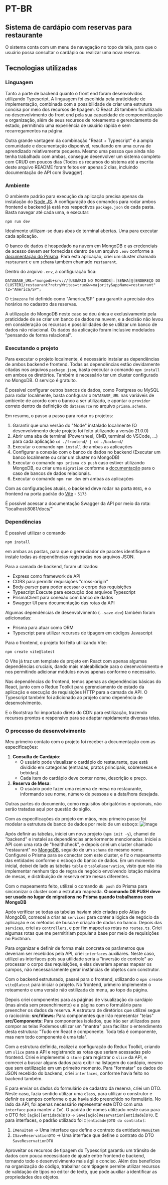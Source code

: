 # PT-BR

## Sistema de cardápio com reservas para restaurante

O sistema conta com um menu de navegação no topo da tela, para que o usuário possa consultar o cardápio ou realizar uma nova reserva.

## Tecnologias utilizadas

### Linguagem
Tanto a parte de backend quanto o front end foram desenvolvidos utilizando Typescript. A linguagem foi escolhida pela praticidade de implementação, combinada com a possibilidade de criar uma estrutura concisa por meio dos recursos de tipagem.
O React JS também foi utilizado no desenvolvimento do front end pela sua capacidade de componentização e organização, além de seus recursos de roteamento e gerenciamento de estado, permitindo uma experiência de usuário rápida e sem recarregamentos na página.

Outra grande vantagem da combinação "React + Typescript" é a ampla comunidade e documentação disponível, resultando em uma curva de aprendizado relativamente pequena. Mesmo uma pessoa que ainda não tenha trabalhado com ambas, consegue desenvolver um sistema completo
com CRUD em poucos dias (Todos os recursos do sistema até a escrita deste arquivo README foram feitos em apenas 2 dias, incluindo documentação de API com Swagger).

### Ambiente
O ambiente padrão para execução da aplicação precisa apenas da instalação do [Node JS](https://nodejs.org/en/download/package-manager).
A configuração dos comandos para rodar ambos frontend e backend já está nos respectivos `package.json` de cada pasta. Basta navegar até cada uma, e executar:
```
npm run dev
```

Idealmente utilizam-se duas abas de terminal abertas. Uma para executar cada aplicação.

O banco de dados é hospedado na nuvem em MongoDB e as credenciais de acesso devem ser fornecidas dentro de um arquivo `.env` conforme a [documentação do Prisma](https://www.prisma.io/docs/getting-started/setup-prisma/add-to-existing-project).
Para esta aplicação, criei um cluster chamado `restaurant` e um `schema` também chamado `restaurant`.

Dentro do arquivo `.env`, a configuração fica:

```
DATABASE_URL="mongodb+srv://[USUÁRIO NO MONGODB]:[SENHA]@[ENDEREÇO DO CLUSTER]/restaurant?retryWrites=true&w=majority&appName=restaurant"
TZ="America/SP";
```

O `timezone` foi definido como "America/SP" para garantir a precisão dos horários no cadastro das reservas.

A utilização do MongoDB neste caso se deu única e exclusivamente pela praticidade de se criar um banco de dados na nuvem, e a decisão não levou em consideração os recursos e possibilidades de se utilizar um banco de dados não relacional. Os dados da aplicação foram inclusive modelados "pensando de forma relacional".

### Executando o projeto

Para executar o projeto localmente, é necessário instalar as dependências de ambos backend e frontend. Todas as dependências estão devidamente citadas nos arquivos `package.json`, basta executar o comando `npm install` em ambos os diretórios.
Também é necessário ter um cluster configurado no MongoDB. O serviço é gratuito. 

É possível configurar outros bancos de dados, como Postgress ou MySQL para rodar localmente, basta configurar o `DATABASE_URL` nas variáveis de ambiente de acordo com o banco a ser utilizado, e apontar o `provider` correto dentro da definição do `datasource` no 
arquivo `prisma.schema`.

Em resumo, o passo a passo para rodar os projetos:
1. Garantir que uma versão do "Node" instalado localmente (O desenvolvimento deste projeto foi feito utilizando a versão 21.0.0)
2. Abrir uma aba de terminal (Powersheel, CMD, terminal do VSCode, ...) para cada aplicação `cd ./frontend/ | cd ./backend/`
3. Executar o comando `npm install` de ambas as aplicações
4. Configurar a conexão com o banco de dados no backend (Executar um banco localmente ou criar um cluster no MongoDB)
5. Executar o comando `npx prisma db push` caso estiver utilizando MongoDB, ou criar uma `migration` conforme a [documentação](https://www.prisma.io/docs/getting-started/setup-prisma/add-to-existing-project/relational-databases/baseline-your-database-typescript-postgresql) para o caso de bancos de dados relacionais.
6. Executar o comando `npm run dev` em ambas as aplicações

Com as configurações atuais, o backend deve rodar na porta `8081`, e o frontend na porta padrão do [Vite](https://v3.vitejs.dev/config/server-options.html) - `5173`

É possível acessar a documentação Swagger da API por meio da rota: "localhost:8081/docs/"

### Dependências

É possível utilizar o comando 
```
npm install
```
em ambas as pastas, para que o gerenciador de pacotes identifique e instale todas as dependências registradas nos arquivos JSON.

Para a camada de backend, foram utilizados:
- Express como framework de API
- CORS para permitir requisições "cross-origin"
- Body-parser para poder acessar o corpo das requisições
- Typescript Execute para execução dos arquivos Typescript
- PrismaClient para conexão com banco de dados
- Swagger UI para documentação das rotas da API

Algumas dependências de desenvolvimento (`--save-dev`) também foram adicionadas:
- Prisma para atuar como ORM
- Typescript para utilizar recursos de tipagem em códigos Javascript

Para o frontend, o projeto foi feito utilizando Vite:
```
npm create vite@latest
```

O Vite já traz um template de projeto em React com apenas algumas dependências cruciais, dando mais maleabilidade para o desenvolvimento e nos permitindo adicionar módulos novos apenas conforme o necessário.

Nas dependências do frontend, temos apenas as dependências básicas do React, junto com o Redux Toolkit para gerenciamento de estado da aplicação e execução de requisições HTTP para a camada de API.
O Typescript também foi adicionado ao projeto como depenência de desenvolvimento.

E o Bootstrap foi importado direto do CDN para estilização, trazendo recursos prontos e responsivo para se adaptar rapidamente diversas telas.

### O processo de desenvolvimento
Meu primeiro contato com o projeto foi receber a documentação com as especificações:

1. **Consulta de Cardápio**:
    - O usuário pode visualizar o cardápio do restaurante, que está dividido em categorias (entradas, pratos principais, sobremesas e bebidas).
    - Cada item do cardápio deve conter nome, descrição e preço.
2. **Reserva de Mesa**:
    - O usuário pode fazer uma reserva de mesa no restaurante, informando seu nome, número de pessoas e a data/hora desejada.

Outras partes do documento, como requisitos obrigatórios e opcionais, não serão tratadas aqui por questão de sigilo.

Com as especificações do projeto em mãos, meu primeiro passo foi modelar a estrutura de banco de dados por meio de um esboço:
![image](https://github.com/user-attachments/assets/42eae66e-5a7c-44f9-b5f9-1f1bccb0b647)

Após definir as tabelas, iniciei um novo projeto (`npm init -y`), chamei de "backend" e instalei as dependências anteriormente mencionadas.
Iniciei a API com uma rota de "healthcheck", e depois criei um cluster chamado "restaurant" no [MongoDB](https://www.mongodb.com/pt-br), seguido de um `schema` de mesmo nome. 
Configurei o Prisma para se conectar com este cluster, e fiz o mapeamento das entidades conforme o esboço do banco de dados.
Em um momento inicial, deixei de lado as tabelas `table` e `tableReservation`, visto que não iria implementar nenhum tipo de regra de negócio envolvendo lotação máxima de mesas, e distribuição de reserva entre mesas diferentes.

Com o mapeamento feito, utilizei o comando `db push` do Prisma para sincronizar o cluster com a estrutura mapeada. **O comando DB PUSH deve ser usado no lugar de migrations no Prisma quando trabalhamos com MongoDB**

Após verificar se todas as tabelas haviam sido criadas pelo Atlas do MongoDB, comecei a criar as `services` para conter a lógica de negócio da aplicação e os métodos de busca e criação de dados no banco.
Depois das `services`, criei as `controllers`, e por fim mapeei as rotas no `routes.ts`. Criei algumas rotas que me permitiriam popular a base por meio de requisições no Postman.

Para organizar e definir de forma mais concreta os parâmetros que deveriam ser recebidos pela API, criei `interfaces` auxiliares. Neste caso, utilizei as interfaces pois sua utilidade seria a "inversão de controle" ao processar o corpo das requisições, e elas deveriam apenas mapear os campos, não necessariamente gerar instâncias de objetos com construtor.

Com o backend estruturado, passei para o frontend, utilizando o `npm create vite@latest` para iniciar o projeto. No frontend, primeiro implementei o roteamento e uma versão não estilizada do menu, ao topo da página. 

Depois criei componentes para as páginas de visualização do cardápio (mas ainda sem preenchimento) e a página com o formulário para preencher os dados da reserva.
A estrutura de diretórios que utilizei segue o raciocínio:
**src/Views:** Para componentes que irão representar "telas"
**src/Components:** Para componentes isolados, que irão ser utilizados para compor as telas
Podemos utilizar um "mantra" para facilitar o entendimento desta estrutura: "Tudo em React é componente. Toda tela é componente, mas nem todo componente é uma tela".

Com a estrutura definida, realizei a configuração do Redux Toolkit, criando um `slice` para a API e registrando as rotas que seriam acessadas pelo frontend. Criei e implementei o `store` para registrar o `slice` da API,
e comecei a buscar alguns dados para exibir na listagem do cardápio, mesmo que sem estilização em um primeiro momento.
Para "formatar" os dados do JSON recebido do backend, criei `interfaces`, conforme havia feito no backend também.

E para enviar os dados do formulário de cadastro da reserva, criei um DTO. Neste caso, fazia sentido utilizar uma `class`, para utilizar o construtor e definir os campos conforme o que havia sido preenchido no formulário.
No lado da API, foi apenas necessário representar este DTO com uma `interface` para manter a `IoC`. O padrão de nomes utilizado neste caso para o DTO foi: `[ação][entidade]DTO` -> `Save[ação]Reservation[entidade]DTO`.
E para interfaces, o padrão utilizado foi `I[entidade|DTO do contrato]`:
1. `IMenuItem` -> Uma interface que define o contrato da entidade `MenuItem`
2. `ISaveReservationDTO` -> Uma interface que define o contrato do DTO `SaveReservationDTO`

Aproveitar os recursos de tipagem do Typescript garantiu um trânsito de dados com pouca necessidade de ajuste entre frontend e backend, tornando todo o desenvolvimento mais ágil e conciso.
Além dos benefícios na organização do código, trabalhar com tipagem permite utilizar recursos de validação de tipos no editor de texto, que pode auxiliar a identificar as propriedades dos objetos.

